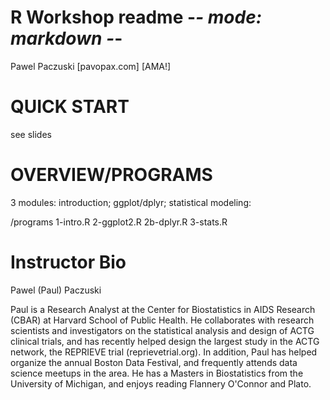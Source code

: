 # R Workshop readme		-*- mode: markdown -*-
Pawel Paczuski [pavopax.com]   [AMA!] 	

QUICK START
===============================================================================
see slides



OVERVIEW/PROGRAMS
===============================================================================
3 modules: introduction; ggplot/dplyr; statistical modeling:

/programs
1-intro.R
2-ggplot2.R
2b-dplyr.R
3-stats.R

Instructor Bio
===============================================================================
Pawel (Paul) Paczuski

Paul is a Research Analyst at the Center for Biostatistics in AIDS Research (CBAR) at Harvard School of Public Health. He collaborates with research scientists and investigators on the statistical analysis and design of ACTG clinical trials, and has recently helped design the largest study in the ACTG network, the REPRIEVE trial (reprievetrial.org). In addition, Paul has helped organize the annual Boston Data Festival, and frequently attends data science meetups in the area. He has a Masters in Biostatistics from the University of Michigan, and enjoys reading Flannery O'Connor and Plato.
